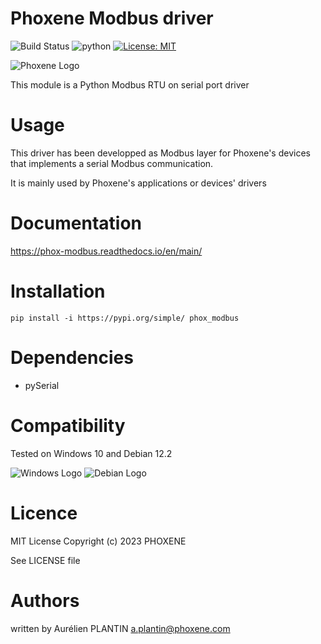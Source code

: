 # Phoxene Modbus driver

![Build Status](https://img.shields.io/pypi/v/phox_modbus.svg)
![python](https://img.shields.io/pypi/pyversions/phox_modbus.svg)
[![License: MIT](https://img.shields.io/badge/License-MIT-yellow.svg)](https://opensource.org/licenses/MIT)

![Phoxene Logo](https://www.phoxene.com/wp-content/uploads/2018/09/flash-strobe-manufacturer-phoxene.png)

This module is a Python Modbus RTU on serial port driver

# Usage
This driver has been developped as Modbus layer for Phoxene's devices that
implements a serial Modbus communication.

It is mainly used by Phoxene's applications or devices' drivers 

# Documentation
https://phox-modbus.readthedocs.io/en/main/

# Installation
```shell
pip install -i https://pypi.org/simple/ phox_modbus
```

# Dependencies
* pySerial

# Compatibility
Tested on Windows 10 and Debian 12.2

![Windows Logo](https://img.shields.io/badge/Windows-0078D6?style=for-the-badge&logo=windows&logoColor=white)
![Debian Logo](https://img.shields.io/badge/Debian-A81D33?style=for-the-badge&logo=debian&logoColor=white)

# Licence
MIT License Copyright (c) 2023 PHOXENE

See LICENSE file

# Authors
written by Aurélien PLANTIN <a.plantin@phoxene.com>